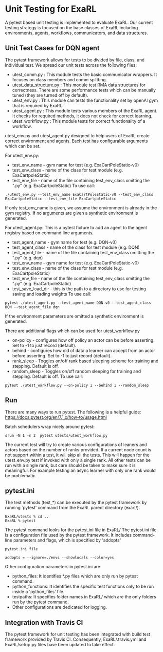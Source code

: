 # Unit Testing for ExaRL
A pytest based unit testing is implemented to evaluate ExaRL.  Our current testing strategy is focused on the base classes of ExaRL 
including environments, agents, workflows, communicators, and data structures.

## Unit Test Cases for DQN agent
The pytest framework allows for tests to be divided by file, class, and individual test.
We spread our unit tests across the following files:
* utest_comm.py : This module tests the basic communicator wrappers.  It focuses on class members and comm splitting.
* utest_data_structure.py : This module test RMA data structures for correctness.  There are some performance tests which can be manually tuned (they are turned off by default).
* utest_env.py : This module can tests the functionality set by openAI gym that is required by ExaRL.
* utest_agent.py : This module tests various members of the ExaRL agent.  It checks for required methods, it does not check for correct learning.
* utest_workflow.py : This module tests for correct functionality of a workflow.

utest_env.py and utest_agent.py designed to help users of ExaRL create correct environment and agents.  Each test has configurable arguments which can be set. 

For utest_env.py: 
* test_env_name - gym name for test (e.g. ExaCartPoleStatic-v0)
* test_env_class - name of the class for test module (e.g. ExaCartpoleStatic)
* test_env_file - name of the file containing test_env_class omitting the ".py" (e.g. ExaCartpoleStatic)
To use call:
```
./utest_env.py --test_env_name ExaCartPoleStatic-v0 --test_env_class ExaCartpoleStatic --test_env_file ExaCartpoleStatic
```
If only test_env_name is given, we assume the environment is already in the gym registry. If no arguments are given a synthetic environment is generated.

For utest_agent.py:
This is a pytest fixture to add an agent to the agent registry based on command line arguments.
* test_agent_name - gym name for test (e.g. DQN-v0)
* test_agent_class - name of the class for test module (e.g. DQN)
* test_agent_file - name of the file containing test_env_class omitting the ".py" (e.g. dqn)
* test_env_name - gym name for test (e.g. ExaCartPoleStatic-v0)
* test_env_class - name of the class for test module (e.g. ExaCartpoleStatic)
* test_env_file - name of the file containing test_env_class omitting the ".py" (e.g. ExaCartpoleStatic)
* test_save_load_dir - this is the path to a directory to use for testing saving and loading weights
To use call: 
```
pytest ./utest_agent.py --test_agent_name DQN-v0 --test_agent_class DQN --test_agent_file dqn
```
If the environment parameters are omitted a synthetic environment is generated.

There are additional flags which can be used for utest_workflow.py
* on-policy - configures how off policy an actor can be before asserting.  Set to -1 to just record (default).
* behind - configures how old of data a learner can accept from an actor before asserting.  Set to -1 to just record (default).
* rank_sleep - Toggles on/off rank based sleeping scheme for training and stepping.  Default is off.
* random_sleep - Toggles on/off random sleeping for training and stepping.  Default is off.
To use call:
```
pytest ./utest_workflow.py --on-policy 1 --behind 1 --random_sleep 
```

## Run
There are many ways to run pytest.  The following is a helpful guide:
https://docs.pytest.org/en/7.1.x/how-to/usage.html

Batch schedulers wrap nicely around pytest:
```
srun -N 1 -n 2  pytest utests/utest_workflow.py
```
The current test will try to create various configurations of leaners and actors based on the number of ranks provided.  If a current node count is not support within a test, it will skip all the tests.  This will happen for the utest_env.py test if invoked with only a single rank.  All other tests can be run with a single rank, but care should be taken to make sure it is meaningful.  For example testing an async learner with only one rank would be problematic.

## pytest.ini
The test methods (test_*) can be executed by the pytest framework by running 'pytest' command from the ExaRL parent directory (exarl/).
```
ExaRL/utests % cd ..
ExaRL % pytest
```
The pytest command looks for the pytest.ini file in ExaRL/
The pytest.ini file is a configuration file used by the pytest framework. It includes command-line parameters and flags, which is specified by 'addopts'
```
pytest.ini file

addopts = --ignore=./envs --showlocals --color=yes
```
Other configuration parameters in pytest.ini are:
* python_files: It identifies *.py files which are only run by pytest command.
* python_functions: It identifies the specific test functions only to be run inside a 'python_files' file.
* testpaths: It specifies folder names in ExaRL/ which are the only folders run by the pytest command.
* Other configurations are dedicated for logging.

## Integration with Travis CI
The pytest framework for unit testing has been integrated with build test framework provided by Travis CI. Consequently, ExaRL/.travis.yml and ExaRL/setup.py files have been updated to take effect.
